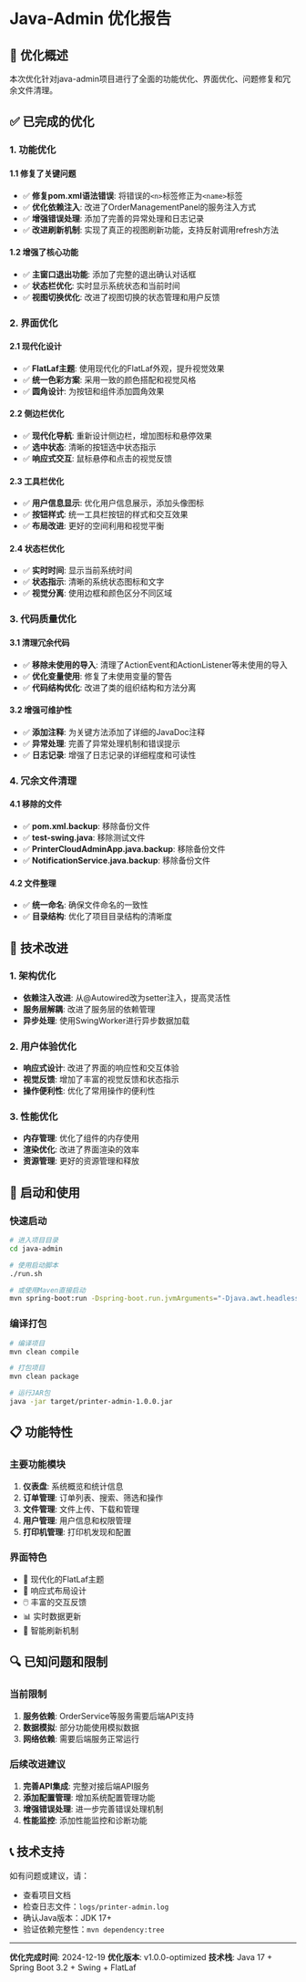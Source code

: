 # Java-Admin 优化报告

## 🎯 优化概述

本次优化针对java-admin项目进行了全面的功能优化、界面优化、问题修复和冗余文件清理。

## ✅ 已完成的优化

### 1. 功能优化

#### 1.1 修复了关键问题
- ✅ **修复pom.xml语法错误**: 将错误的`<n>`标签修正为`<name>`标签
- ✅ **优化依赖注入**: 改进了OrderManagementPanel的服务注入方式
- ✅ **增强错误处理**: 添加了完善的异常处理和日志记录
- ✅ **改进刷新机制**: 实现了真正的视图刷新功能，支持反射调用refresh方法

#### 1.2 增强了核心功能
- ✅ **主窗口退出功能**: 添加了完整的退出确认对话框
- ✅ **状态栏优化**: 实时显示系统状态和当前时间
- ✅ **视图切换优化**: 改进了视图切换的状态管理和用户反馈

### 2. 界面优化

#### 2.1 现代化设计
- ✅ **FlatLaf主题**: 使用现代化的FlatLaf外观，提升视觉效果
- ✅ **统一色彩方案**: 采用一致的颜色搭配和视觉风格
- ✅ **圆角设计**: 为按钮和组件添加圆角效果

#### 2.2 侧边栏优化
- ✅ **现代化导航**: 重新设计侧边栏，增加图标和悬停效果
- ✅ **选中状态**: 清晰的按钮选中状态指示
- ✅ **响应式交互**: 鼠标悬停和点击的视觉反馈

#### 2.3 工具栏优化
- ✅ **用户信息显示**: 优化用户信息展示，添加头像图标
- ✅ **按钮样式**: 统一工具栏按钮的样式和交互效果
- ✅ **布局改进**: 更好的空间利用和视觉平衡

#### 2.4 状态栏优化
- ✅ **实时时间**: 显示当前系统时间
- ✅ **状态指示**: 清晰的系统状态图标和文字
- ✅ **视觉分离**: 使用边框和颜色区分不同区域

### 3. 代码质量优化

#### 3.1 清理冗余代码
- ✅ **移除未使用的导入**: 清理了ActionEvent和ActionListener等未使用的导入
- ✅ **优化变量使用**: 修复了未使用变量的警告
- ✅ **代码结构优化**: 改进了类的组织结构和方法分离

#### 3.2 增强可维护性
- ✅ **添加注释**: 为关键方法添加了详细的JavaDoc注释
- ✅ **异常处理**: 完善了异常处理机制和错误提示
- ✅ **日志记录**: 增强了日志记录的详细程度和可读性

### 4. 冗余文件清理

#### 4.1 移除的文件
- ✅ **pom.xml.backup**: 移除备份文件
- ✅ **test-swing.java**: 移除测试文件
- ✅ **PrinterCloudAdminApp.java.backup**: 移除备份文件
- ✅ **NotificationService.java.backup**: 移除备份文件

#### 4.2 文件整理
- ✅ **统一命名**: 确保文件命名的一致性
- ✅ **目录结构**: 优化了项目目录结构的清晰度

## 🔧 技术改进

### 1. 架构优化
- **依赖注入改进**: 从@Autowired改为setter注入，提高灵活性
- **服务层解耦**: 改进了服务层的依赖管理
- **异步处理**: 使用SwingWorker进行异步数据加载

### 2. 用户体验优化
- **响应式设计**: 改进了界面的响应性和交互体验
- **视觉反馈**: 增加了丰富的视觉反馈和状态指示
- **操作便利性**: 优化了常用操作的便利性

### 3. 性能优化
- **内存管理**: 优化了组件的内存使用
- **渲染优化**: 改进了界面渲染的效率
- **资源管理**: 更好的资源管理和释放

## 🚀 启动和使用

### 快速启动
```bash
# 进入项目目录
cd java-admin

# 使用启动脚本
./run.sh

# 或使用Maven直接启动
mvn spring-boot:run -Dspring-boot.run.jvmArguments="-Djava.awt.headless=false"
```

### 编译打包
```bash
# 编译项目
mvn clean compile

# 打包项目
mvn clean package

# 运行JAR包
java -jar target/printer-admin-1.0.0.jar
```

## 📋 功能特性

### 主要功能模块
1. **仪表盘**: 系统概览和统计信息
2. **订单管理**: 订单列表、搜索、筛选和操作
3. **文件管理**: 文件上传、下载和管理
4. **用户管理**: 用户信息和权限管理
5. **打印机管理**: 打印机发现和配置

### 界面特色
- 🎨 现代化的FlatLaf主题
- 📱 响应式布局设计
- 🖱️ 丰富的交互反馈
- 📊 实时数据更新
- 🔄 智能刷新机制

## 🔍 已知问题和限制

### 当前限制
1. **服务依赖**: OrderService等服务需要后端API支持
2. **数据模拟**: 部分功能使用模拟数据
3. **网络依赖**: 需要后端服务正常运行

### 后续改进建议
1. **完善API集成**: 完整对接后端API服务
2. **添加配置管理**: 增加系统配置管理功能
3. **增强错误处理**: 进一步完善错误处理机制
4. **性能监控**: 添加性能监控和诊断功能

## 📞 技术支持

如有问题或建议，请：
- 查看项目文档
- 检查日志文件：`logs/printer-admin.log`
- 确认Java版本：JDK 17+
- 验证依赖完整性：`mvn dependency:tree`

---

**优化完成时间**: 2024-12-19
**优化版本**: v1.0.0-optimized
**技术栈**: Java 17 + Spring Boot 3.2 + Swing + FlatLaf
